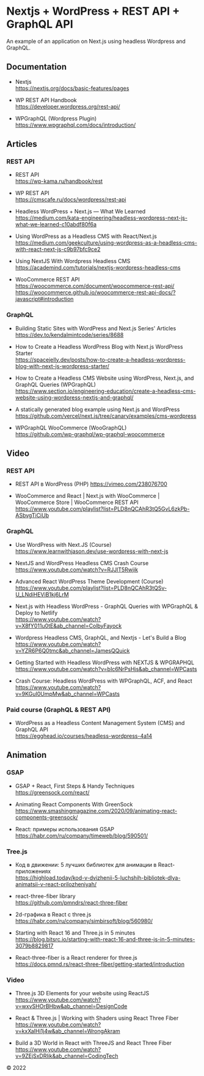 # Nextjs + WordPress + REST API + GraphQL API

An example of an application on Next.js using headless Wordpress and GraphQL.

## Documentation

- Nextjs  
  <a href="https://nextjs.org/docs/basic-features/pages" target="_blank">https://nextjs.org/docs/basic-features/pages</a>

- WP REST API Handbook  
  <a href="https://developer.wordpress.org/rest-api/" target="_blank">https://developer.wordpress.org/rest-api/</a>

- WPGraphQL (Wordpress Plugin)  
  <a href="https://www.wpgraphql.com/docs/introduction/" target="_blank">https://www.wpgraphql.com/docs/introduction/</a>

## Articles

### REST API

- REST API  
  <a href="https://wp-kama.ru/handbook/rest" target="_blank">https://wp-kama.ru/handbook/rest</a>

- WP REST API  
  <a href="https://cmscafe.ru/docs/wordpress/rest-api" target="_blank">https://cmscafe.ru/docs/wordpress/rest-api</a>

- Headless WordPress + Next.js — What We Learned  
  <a href="https://medium.com/kata-engineering/headless-wordpress-next-js-what-we-learned-c10abdf80f6a" target="_blank">https://medium.com/kata-engineering/headless-wordpress-next-js-what-we-learned-c10abdf80f6a</a>

- Using WordPress as a Headless CMS with React/Next.js  
  <a href="https://medium.com/geekculture/using-wordpress-as-a-headless-cms-with-react-next-js-c9b97bfc9ce2" target="_blank">https://medium.com/geekculture/using-wordpress-as-a-headless-cms-with-react-next-js-c9b97bfc9ce2</a>

- Using NextJS With Wordpress Headless CMS  
  <a href="https://academind.com/tutorials/nextjs-wordpress-headless-cms" target="_blank">https://academind.com/tutorials/nextjs-wordpress-headless-cms</a>

- WooCommerce REST API  
  <a href="https://woocommerce.com/document/woocommerce-rest-api/" target="_blank">https://woocommerce.com/document/woocommerce-rest-api/</a>  
  <a href="https://woocommerce.github.io/woocommerce-rest-api-docs/?javascript#introduction" target="_blank">https://woocommerce.github.io/woocommerce-rest-api-docs/?javascript#introduction</a>

### GraphQL

- Building Static Sites with WordPress and Next.js Series' Articles  
  <a href="https://dev.to/kendalmintcode/series/8688" target="_blank">https://dev.to/kendalmintcode/series/8688</a>

- How to Create a Headless WordPress Blog with Next.js WordPress Starter  
  <a href="https://spacejelly.dev/posts/how-to-create-a-headless-wordpress-blog-with-next-js-wordpress-starter/" target="_blank">https://spacejelly.dev/posts/how-to-create-a-headless-wordpress-blog-with-next-js-wordpress-starter/</a>

- How to Create a Headless CMS Website using WordPress, Next.js, and GraphQL Queries (WPGraphQL)  
  <a href="https://www.section.io/engineering-education/create-a-headless-cms-website-using-wordpress-nextjs-and-graphql/" target="_blank">https://www.section.io/engineering-education/create-a-headless-cms-website-using-wordpress-nextjs-and-graphql/</a>

- A statically generated blog example using Next.js and WordPress  
  <a href="https://github.com/vercel/next.js/tree/canary/examples/cms-wordpress" target="_blank">https://github.com/vercel/next.js/tree/canary/examples/cms-wordpress</a>

- WPGraphQL WooCommerce (WooGraphQL)  
  <a href="https://github.com/wp-graphql/wp-graphql-woocommerce" target="_blank">https://github.com/wp-graphql/wp-graphql-woocommerce</a>

## Video

### REST API

- REST API в WordPress (PHP)
  <a href="https://vimeo.com/238076700" target="_blank">https://vimeo.com/238076700</a>

- WooCommerce and React | Next.js with WooCommerce | WooCommerce Store | WooCommerce REST API  
   <a href="https://www.youtube.com/playlist?list=PLD8nQCAhR3tQ5GvL6zkPb-ASbvgTiCiUb" target="_blank">https://www.youtube.com/playlist?list=PLD8nQCAhR3tQ5GvL6zkPb-ASbvgTiCiUb</a>

### GraphQL

- Use WordPress with Next.JS (Course)  
  <a href="https://www.learnwithjason.dev/use-wordpress-with-next-js" target="_blank">https://www.learnwithjason.dev/use-wordpress-with-next-js</a>

- NextJS and WordPress Headless CMS Crash Course  
  <a href="https://www.youtube.com/watch?v=RJJlT5Rwjik" target="_blank">https://www.youtube.com/watch?v=RJJlT5Rwjik</a>

- Advanced React WordPress Theme Development (Course)  
  <a href="https://www.youtube.com/playlist?list=PLD8nQCAhR3tQSv-U_LNdiHEViB1kj6LrM" target="_blank">https://www.youtube.com/playlist?list=PLD8nQCAhR3tQSv-U_LNdiHEViB1kj6LrM</a>
- Next.js with Headless WordPress - GraphQL Queries with WPGraphQL & Deploy to Netlify  
  <a href="https://www.youtube.com/watch?v=X8fY011u0tE&ab_channel=ColbyFayock" target="_blank">https://www.youtube.com/watch?v=X8fY011u0tE&ab_channel=ColbyFayock</a>

- Wordpress Headless CMS, GraphQL, and Nextjs - Let's Build a Blog  
  <a href="https://www.youtube.com/watch?v=YZR6P6Q0tmc&ab_channel=JamesQQuick" target="_blank">https://www.youtube.com/watch?v=YZR6P6Q0tmc&ab_channel=JamesQQuick</a>

- Getting Started with Headless WordPress with NEXTJS & WPGRAPHQL  
  <a href="https://www.youtube.com/watch?v=bIc6NrPsHjs&ab_channel=WPCasts" target="_blank">https://www.youtube.com/watch?v=bIc6NrPsHjs&ab_channel=WPCasts</a>

- Crash Course: Headless WordPress with WPGraphQL, ACF, and React  
  <a href="https://www.youtube.com/watch?v=9KGuI0UmpMw&ab_channel=WPCasts" target="_blank">https://www.youtube.com/watch?v=9KGuI0UmpMw&ab_channel=WPCasts</a>

### Paid course (GraphQL & REST API)

- WordPress as a Headless Content Management System (CMS) and GraphQL API  
  <a href="https://egghead.io/courses/headless-wordpress-4a14" target="_blank">https://egghead.io/courses/headless-wordpress-4a14</a>

## Animation

### GSAP

- GSAP + React, First Steps & Handy Techniques  
<a href="https://greensock.com/react/" target="_blank">https://greensock.com/react/</a>

- Animating React Components With GreenSock  
<a href="https://www.smashingmagazine.com/2020/09/animating-react-components-greensock/" target="_blank">https://www.smashingmagazine.com/2020/09/animating-react-components-greensock/</a>

- React: примеры использования GSAP  
<a href="https://habr.com/ru/company/timeweb/blog/590501/" target="_blank">https://habr.com/ru/company/timeweb/blog/590501/</a>

### Tree.js

- Код в движении: 5 лучших библиотек для анимации в React-приложениях  
  <a href="https://highload.today/kod-v-dvizhenii-5-luchshih-bibliotek-dlya-animatsii-v-react-prilozheniyah/" target="_blank">https://highload.today/kod-v-dvizhenii-5-luchshih-bibliotek-dlya-animatsii-v-react-prilozheniyah/</a>

- react-three-fiber library  
  <a href="https://github.com/pmndrs/react-three-fiber" target="_blank">https://github.com/pmndrs/react-three-fiber</a>

- 2d-графика в React с three.js  
  <a href="https://habr.com/ru/company/simbirsoft/blog/560980/" target="_blank">https://habr.com/ru/company/simbirsoft/blog/560980/</a>

- Starting with React 16 and Three.js in 5 minutes  
  <a href="https://blog.bitsrc.io/starting-with-react-16-and-three-js-in-5-minutes-3079b8829817" target="_blank">https://blog.bitsrc.io/starting-with-react-16-and-three-js-in-5-minutes-3079b8829817</a>

- React-three-fiber is a React renderer for three.js  
  <a href="https://docs.pmnd.rs/react-three-fiber/getting-started/introduction" target="_blank">https://docs.pmnd.rs/react-three-fiber/getting-started/introduction</a>

### Video

- Three.js 3D Elements for your website using ReactJS  
  <a href="https://www.youtube.com/watch?v=wxvSHOrBHbw&ab_channel=DesignCode" target="_blank">https://www.youtube.com/watch?v=wxvSHOrBHbw&ab_channel=DesignCode</a>

- React & Three.js | Working with Shaders using React Three Fiber  
  <a href="https://www.youtube.com/watch?v=kxXaIHi1j4w&ab_channel=WrongAkram" target="_blank">https://www.youtube.com/watch?v=kxXaIHi1j4w&ab_channel=WrongAkram</a>

- Build a 3D World in React with ThreeJS and React Three Fiber  
  <a href="https://www.youtube.com/watch?v=9ZEjSxDRIik&ab_channel=CodingTech" target="_blank">https://www.youtube.com/watch?v=9ZEjSxDRIik&ab_channel=CodingTech</a>

© 2022
